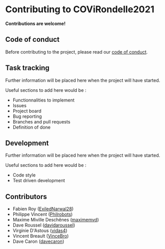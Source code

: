 # Contributing to COViRondelle2021

**Contributions are welcome!**

## Code of conduct

Before contributing to the project, please read our [code of conduct](CODE_OF_CONDUCT.md).

## Task tracking

Further information will be placed here when the project will have started.

Useful sections to add here would be : 

- Functionnalities to implement
- Issues
- Project board
- Bug reporting
- Branches and pull requests
- Definition of done

## Development

Further information will be placed here when the project will have started.

Useful sections to add here would be : 

- Code style
- Test driven development

## Contributors

- Fabien Roy ([ExiledNarwal28](https://github.com/ExiledNarwal28))
- Philippe Vincent ([Philrobots](https://github.com/Philrobots))
- Maxime Miville Deschênes ([maximemvd](https://github.com/maximemvd))
- Dave Roussel ([davidaroussel](https://github.com/davidaroussel))
- Virginie D'Astous ([vidas4](https://github.com/vidas4))
- Vincent Breault ([VinceBro](https://github.com/VinceBro))
- Dave Caron ([davecaron](https://github.com/davecaron))
